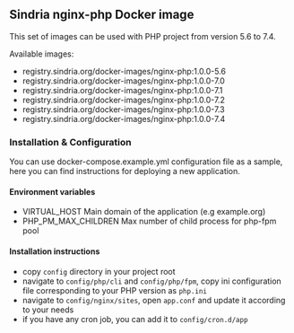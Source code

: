 ## Sindria nginx-php Docker image

This set of images can be used with PHP project from version 5.6 to 7.4.

Available images:

- registry.sindria.org/docker-images/nginx-php:1.0.0-5.6
- registry.sindria.org/docker-images/nginx-php:1.0.0-7.0
- registry.sindria.org/docker-images/nginx-php:1.0.0-7.1
- registry.sindria.org/docker-images/nginx-php:1.0.0-7.2
- registry.sindria.org/docker-images/nginx-php:1.0.0-7.3
- registry.sindria.org/docker-images/nginx-php:1.0.0-7.4

### Installation & Configuration

You can use docker-compose.example.yml configuration file as a sample, here you can find instructions
for deploying a new application.

#### Environment variables
- VIRTUAL_HOST Main domain of the application (e.g example.org)
- PHP_PM_MAX_CHILDREN Max number of child process for php-fpm pool 

#### Installation instructions
- copy `config` directory in your project root
- navigate to `config/php/cli` and `config/php/fpm`, copy ini configuration file corresponding to your
PHP version as `php.ini`
- navigate to `config/nginx/sites`, open `app.conf` and update it according to your needs
- if you have any cron job, you can add it to `config/cron.d/app`

